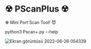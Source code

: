 # ☢ PScanPlus ☢
☢ Mini Port Scan Tool! 😈



python3 Pscan+.py --help



![Ekran görüntüsü 2022-06-26 054339](https://user-images.githubusercontent.com/84154887/175795884-74cfb3c2-cb04-428c-b941-aa48c44dedc3.jpg)



